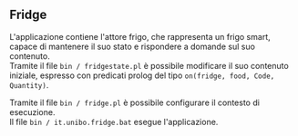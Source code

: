 ## Fridge
L'applicazione contiene l'attore frigo, che rappresenta un frigo smart, capace di mantenere il suo stato e rispondere a domande sul suo contenuto.\
Tramite il file `bin / fridgestate.pl` è possibile modificare il suo contenuto iniziale, espresso con predicati prolog del tipo `on(fridge, food, Code, Quantity)`.

Tramite il file `bin / fridge.pl` è possibile configurare il contesto di esecuzione.\
Il file `bin / it.unibo.fridge.bat` esegue l'applicazione.
